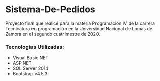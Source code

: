 # Sistema-De-Pedidos

Proyecto final que realicé para la materia Programación IV de la carrera Tecnicatura en programación en la Universidad Nacional de Lomas de Zamora en el segundo cuatrimestre de 2020.

### Tecnologías Utilizadas:

- Visual Basic.NET
- ASP.NET
- SQL Server 2014
- Bootstrap v4.5.3
